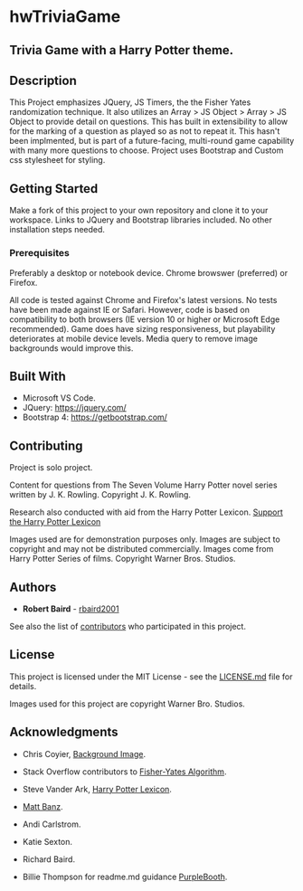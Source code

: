 # hwTriviaGame

## Trivia Game with a Harry Potter theme.

## Description 
This Project emphasizes JQuery, JS Timers, the the Fisher Yates randomization technique. It also utilizes an Array > JS Object > Array > JS Object to provide detail on questions. This has built in extensibility to allow for the marking of a question as played so as not to repeat it. This hasn't been implmented, but is part of a future-facing, multi-round game capability with many more questions to choose.  Project uses Bootstrap and Custom css stylesheet for styling.

## Getting Started

Make a fork of this project to your own repository and clone it to your workspace. Links to JQuery and Bootstrap libraries included.  No other installation steps needed.

### Prerequisites
Preferably a desktop or notebook device. 
Chrome browswer (preferred) or Firefox.

All code is tested against Chrome and Firefox's latest versions. No tests have been made against IE or Safari. However, code is based on compatibility to both browsers (IE version 10 or higher or Microsoft Edge recommended). Game does have sizing responsiveness, but playability deteriorates at mobile device levels. Media query to remove image backgrounds would improve this.


## Built With
* Microsoft VS Code.
* JQuery: https://jquery.com/
* Bootstrap 4:  https://getbootstrap.com/

## Contributing

Project is solo project.

Content for questions from The Seven Volume Harry Potter novel series written by J. K. Rowling. Copyright J. K. Rowling. 

Research also conducted with aid from the Harry Potter Lexicon. [Support the Harry Potter Lexicon](https://www.hp-lexicon.org/support-the-lexicon/)

Images used are for demonstration purposes only. Images are subject to copyright and may not be distributed commercially. Images come from Harry Potter Series of films. Copyright Warner Bros. Studios.

## Authors

* **Robert Baird** - [rbaird2001](https://github.com/rbaird2001)

See also the list of [contributors](https://github.com/your/project/contributors) who participated in this project.

## License

This project is licensed under the MIT License - see the [LICENSE.md](LICENSE.md) file for details.

Images used for this project are copyright Warner Bro. Studios. 

## Acknowledgments

* Chris Coyier, [Background Image](https://css-tricks.com/perfect-full-page-background-image/).

* Stack Overflow contributors to [Fisher-Yates Algorithm](https://stackoverflow.com/questions/2450954/how-to-randomize-shuffle-a-javascript-array). 

* Steve Vander Ark, [Harry Potter Lexicon](https://www.hp-lexicon.org/support-the-lexicon/).

* [Matt Banz](https://github.com/battmanz).

* Andi Carlstrom.

* Katie Sexton.

* Richard Baird.

* Billie Thompson for readme.md guidance [PurpleBooth](https://github.com/PurpleBooth).

